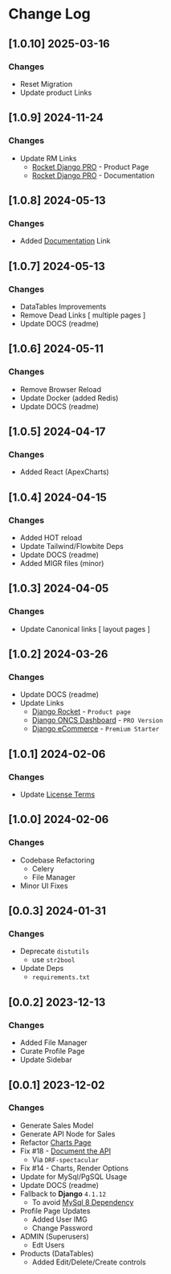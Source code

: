 # Change Log

## [1.0.10] 2025-03-16
### Changes

- Reset Migration
- Update product Links

## [1.0.9] 2024-11-24
### Changes

- Update RM Links
  - [Rocket Django PRO](https://app-generator.dev/product/rocket-pro/django/) - Product Page
  - [Rocket Django PRO](https://app-generator.dev/docs/products/django/rocket-pro/index.html) - Documentation

## [1.0.8] 2024-05-13
### Changes

- Added [Documentation](https://app-generator.dev/docs/products/django/rocket-pro/index.html) Link

## [1.0.7] 2024-05-13
### Changes

- DataTables Improvements
- Remove Dead Links [ multiple pages ]
- Update DOCS (readme)

## [1.0.6] 2024-05-11
### Changes

- Remove Browser Reload
- Update Docker (added Redis) 
- Update DOCS (readme)

## [1.0.5] 2024-04-17
### Changes

- Added React (ApexCharts)

## [1.0.4] 2024-04-15
### Changes

- Added HOT reload 
- Update Tailwind/Flowbite Deps
- Update DOCS (readme)
- Added MIGR files (minor)

## [1.0.3] 2024-04-05
### Changes

- Update Canonical links [ layout pages ]

## [1.0.2] 2024-03-26
### Changes

- Update DOCS (readme)
- Update Links
  - [Django Rocket](https://appseed.us/product/rocket/django/) - `Product page`
  - [Django ONCS Dashboard](https://app-generator.dev/product/rocket-pro/django/) - `PRO Version`
  - [Django eCommerce](https://appseed.us/product/rocket-ecommerce/django/) - `Premium Starter`

## [1.0.1] 2024-02-06
### Changes

- Update [License Terms](https://github.com/app-generator/rocket-django-pro/blob/main/LICENSE.md)

## [1.0.0] 2024-02-06
### Changes

- Codebase Refactoring
  - Celery
  - File Manager
- Minor UI Fixes  

## [0.0.3] 2024-01-31
### Changes

- Deprecate `distutils`
  - use `str2bool`
- Update Deps 
  - `requirements.txt` 

## [0.0.2] 2023-12-13
### Changes

- Added File Manager
- Curate Profile Page
- Update Sidebar

## [0.0.1] 2023-12-02
### Changes

- Generate Sales Model
- Generate API Node for Sales
- Refactor [Charts Page](https://rocket-django.onrender.com/charts/)
- Fix #18 - [Document the API](https://rocket-django.onrender.com/api/docs/)
  - Via `DRF-spectacular`
- Fix #14 - Charts, Render Options  
- Update for MySql/PgSQL Usage
- Update DOCS (readme)
- Fallback to **Django** `4.1.12`
  - To avoid [MySql 8 Dependency](https://stackoverflow.com/questions/75986754/django-db-utils-notsupportederror-mysql-8-or-later-is-required-found-5-7-33)
- Profile Page Updates
  - Added User IMG
  - Change Password 
- ADMIN (Superusers)
  - Edt Users 
- Products (DataTables)
  - Added Edit/Delete/Create controls   
